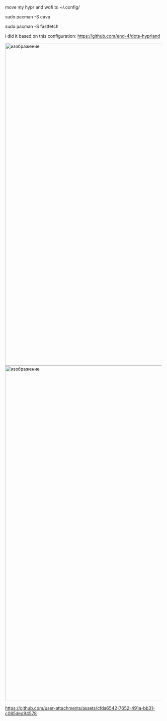  move my hypr and wofi to ~/.config/

sudo pacman -S cava

sudo pacman -S fastfetch

i did it based on this configuration: https://github.com/end-4/dots-hyprland


<img width="1919" height="1039" alt="изображение" src="https://github.com/user-attachments/assets/d6968207-6c55-423b-9a4b-6e900cf7b1fd" />
<img width="1928" height="1080" alt="изображение" src="https://github.com/user-attachments/assets/78c08e03-a216-4e1b-bf6a-6663c4eae89d" />

https://github.com/user-attachments/assets/cfda6542-7652-491a-bb31-c085ded94578


